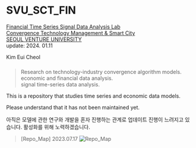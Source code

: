# SVU_SCT_FIN

[Financial Time Series Signal Data Analysis Lab \
Convergence Technology Management & Smart City \
SEOUL VENTURE UNIVERSITY](https://www.svu.ac.kr/department/department.php?catcode=10100000&prdcode=2212200002) \
update: 2024. 01.11

Kim Eui Cheol
###

> Research on technology-industry convergence algorithm models. \
> economic and financial data analysis. \
> signal time-series data analysis.

This is a repository that studies time series and economic data models.

Please understand that it has not been maintained yet.

아직은 모델에 관한 연구와 개발을 혼자 진행하는 관계로 업데이트 진행이 느려지고 있습니다.
활성화를 위해 노력하겠습니다.

<!-- > [map] 2023.04.16
![map](https://user-images.githubusercontent.com/94761022/235433957-d59c2415-2423-4d1c-a6d6-e380e19710b0.png) -->
> [Repo_Map] 2023.07.17
![Repo_Map](https://github.com/hugwolf77/SVU_SCT_FIN/assets/94761022/bbd131b5-9908-4fa5-b8ff-5659c41c6c09)